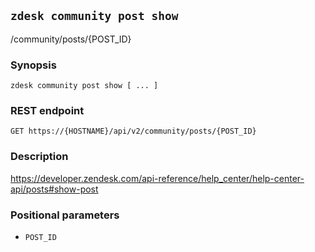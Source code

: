 ## `zdesk community post show`

/community/posts/{POST_ID}

### Synopsis

    zdesk community post show [ ... ]

### REST endpoint

    GET https://{HOSTNAME}/api/v2/community/posts/{POST_ID}

### Description

https://developer.zendesk.com/api-reference/help_center/help-center-api/posts#show-post

### Positional parameters

* `POST_ID`

